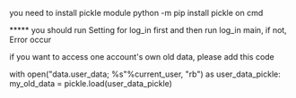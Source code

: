 you need to install pickle module python -m pip install pickle on cmd

***** you should run Setting for log_in first and then run log_in main, if not, Error occur

if you want to access one account's own old data, please add this code

with open("data.user_data; %s"%current_user, "rb") as user_data_pickle: my_old_data = pickle.load(user_data_pickle)
